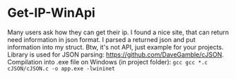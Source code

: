 # Get-IP-WinApi
Many users ask how they can get their ip. I found a nice site, that can return need information in json format.
I parsed a returned json and put information into my struct. Btw, it's not API, just example for your projects.
Library is used for JSON parsing: https://github.com/DaveGamble/cJSON.
Compilation into .exe file on Windows (in project folder): ```gcc gcc *.c cJSON/cJSON.c -o app.exe -lwininet```
